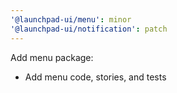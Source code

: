 ```yaml
---
'@launchpad-ui/menu': minor
'@launchpad-ui/notification': patch
---
```


Add menu package:

- Add menu code, stories, and tests
